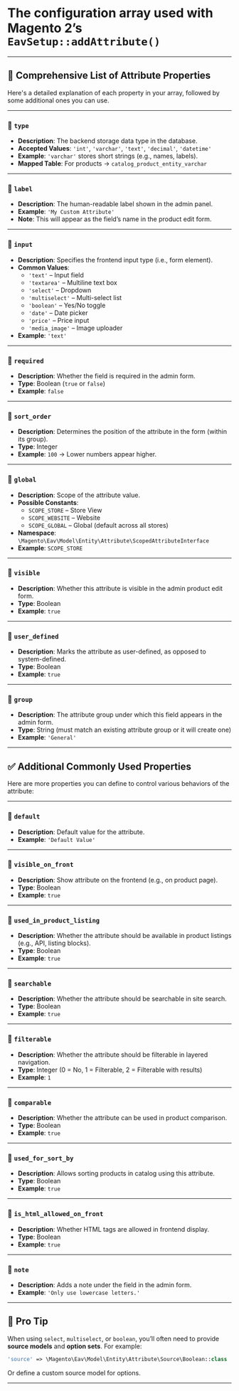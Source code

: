 # The configuration array used with Magento 2’s `EavSetup::addAttribute()`

---

## 🧾 Comprehensive List of Attribute Properties

Here's a detailed explanation of each property in your array, followed by some additional ones you can use.

---

### 🔹 `type`

- **Description**: The backend storage data type in the database.
- **Accepted Values**: `'int'`, `'varchar'`, `'text'`, `'decimal'`, `'datetime'`
- **Example**: `'varchar'` stores short strings (e.g., names, labels).
- **Mapped Table**: For products → `catalog_product_entity_varchar`

---

### 🔹 `label`

- **Description**: The human-readable label shown in the admin panel.
- **Example**: `'My Custom Attribute'`
- **Note**: This will appear as the field’s name in the product edit form.

---

### 🔹 `input`

- **Description**: Specifies the frontend input type (i.e., form element).
- **Common Values**:
  - `'text'` – Input field
  - `'textarea'` – Multiline text box
  - `'select'` – Dropdown
  - `'multiselect'` – Multi-select list
  - `'boolean'` – Yes/No toggle
  - `'date'` – Date picker
  - `'price'` – Price input
  - `'media_image'` – Image uploader
- **Example**: `'text'`

---

### 🔹 `required`

- **Description**: Whether the field is required in the admin form.
- **Type**: Boolean (`true` or `false`)
- **Example**: `false`

---

### 🔹 `sort_order`

- **Description**: Determines the position of the attribute in the form (within its group).
- **Type**: Integer
- **Example**: `100` → Lower numbers appear higher.

---

### 🔹 `global`

- **Description**: Scope of the attribute value.
- **Possible Constants**:
  - `SCOPE_STORE` – Store View
  - `SCOPE_WEBSITE` – Website
  - `SCOPE_GLOBAL` – Global (default across all stores)
- **Namespace**: `\Magento\Eav\Model\Entity\Attribute\ScopedAttributeInterface`
- **Example**: `SCOPE_STORE`

---

### 🔹 `visible`

- **Description**: Whether this attribute is visible in the admin product edit form.
- **Type**: Boolean
- **Example**: `true`

---

### 🔹 `user_defined`

- **Description**: Marks the attribute as user-defined, as opposed to system-defined.
- **Type**: Boolean
- **Example**: `true`

---

### 🔹 `group`

- **Description**: The attribute group under which this field appears in the admin form.
- **Type**: String (must match an existing attribute group or it will create one)
- **Example**: `'General'`

---

## ✅ Additional Commonly Used Properties

Here are more properties you can define to control various behaviors of the attribute:

---

### 🔸 `default`

- **Description**: Default value for the attribute.
- **Example**: `'Default Value'`

---

### 🔸 `visible_on_front`

- **Description**: Show attribute on the frontend (e.g., on product page).
- **Type**: Boolean
- **Example**: `true`

---

### 🔸 `used_in_product_listing`

- **Description**: Whether the attribute should be available in product listings (e.g., API, listing blocks).
- **Type**: Boolean
- **Example**: `true`

---

### 🔸 `searchable`

- **Description**: Whether the attribute should be searchable in site search.
- **Type**: Boolean
- **Example**: `true`

---

### 🔸 `filterable`

- **Description**: Whether the attribute should be filterable in layered navigation.
- **Type**: Integer (0 = No, 1 = Filterable, 2 = Filterable with results)
- **Example**: `1`

---

### 🔸 `comparable`

- **Description**: Whether the attribute can be used in product comparison.
- **Type**: Boolean
- **Example**: `true`

---

### 🔸 `used_for_sort_by`

- **Description**: Allows sorting products in catalog using this attribute.
- **Type**: Boolean
- **Example**: `true`

---

### 🔸 `is_html_allowed_on_front`

- **Description**: Whether HTML tags are allowed in frontend display.
- **Type**: Boolean
- **Example**: `true`

---

### 🔸 `note`

- **Description**: Adds a note under the field in the admin form.
- **Example**: `'Only use lowercase letters.'`

---

## 🧠 Pro Tip

When using `select`, `multiselect`, or `boolean`, you’ll often need to provide **source models** and **option sets**. For example:

```php
'source' => \Magento\Eav\Model\Entity\Attribute\Source\Boolean::class
```

Or define a custom source model for options.

---